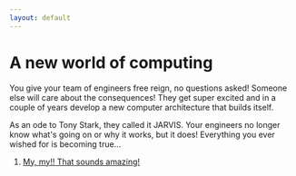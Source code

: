 ```yaml
---
layout: default
---
```


# A new world of computing 

You give your team of engineers free reign, no questions asked! Someone else will care about the consequences! They get super excited and in a couple of years develop a new computer architecture that builds itself. 

As an ode to Tony Stark, they called it JARVIS. Your engineers no longer know what's going on or why it works, but it does! Everything you ever wished for is becoming true...

1. [My, my!! That sounds amazing!](./scenario-19)
